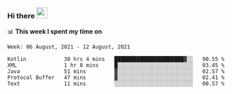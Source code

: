 ### Hi there <a href="https://www.gautamkrishnar.com/"><img src="https://media.giphy.com/media/hvRJCLFzcasrR4ia7z/giphy.gif" width="25px"></a>

📊 **This week I spent my time on**

<!--START_SECTION:waka-->
```text
Week: 06 August, 2021 - 12 August, 2021

Kotlin            30 hrs 4 mins   ██████████████████████▓░░   90.55 % 
XML               1 hr 8 mins     █░░░░░░░░░░░░░░░░░░░░░░░░   03.45 % 
Java              51 mins         ▓░░░░░░░░░░░░░░░░░░░░░░░░   02.57 % 
Protocol Buffer   47 mins         ▓░░░░░░░░░░░░░░░░░░░░░░░░   02.41 % 
Text              11 mins         ░░░░░░░░░░░░░░░░░░░░░░░░░   00.57 % 
```
<!--END_SECTION:waka-->
